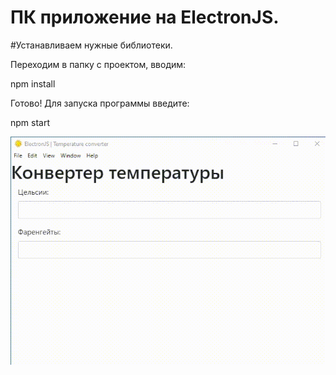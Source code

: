 # ПК приложение на ElectronJS.

#Устанавливаем нужные библиотеки. 

Переходим в папку с проектом, вводим:

npm install

Готово! Для запуска программы введите:

npm start

![alt text](img/git_animation/electron.gif)